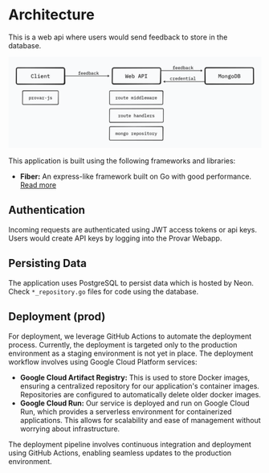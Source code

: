 # Architecture

This is a web api where users would send feedback to store in the database.

![Client to Database](./images/client-to-database-flow.png)

This application is built using the following frameworks and libraries:

- **Fiber:** An express-like framework built on Go with good performance. [Read more](https://gofiber.io)

## Authentication

Incoming requests are authenticated using JWT access tokens or api keys. Users would create API keys by logging into the Provar Webapp.

## Persisting Data

The application uses PostgreSQL to persist data which is hosted by Neon. Check `*_repository.go` files for code using the database.

## Deployment (prod)

For deployment, we leverage GitHub Actions to automate the deployment process. Currently, the deployment is targeted only to the production environment as a staging environment is not yet in place. The deployment workflow involves using Google Cloud Platform services:

- **Google Cloud Artifact Registry:** This is used to store Docker images, ensuring a centralized repository for our application's container images. Repositories are configured to automatically delete older docker images.
- **Google Cloud Run:** Our service is deployed and run on Google Cloud Run, which provides a serverless environment for containerized applications. This allows for scalability and ease of management without worrying about infrastructure.

The deployment pipeline involves continuous integration and deployment using GitHub Actions, enabling seamless updates to the production environment.
